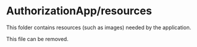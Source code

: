 # AuthorizationApp/resources

This folder contains resources (such as images) needed by the application. 

This file can be removed.
